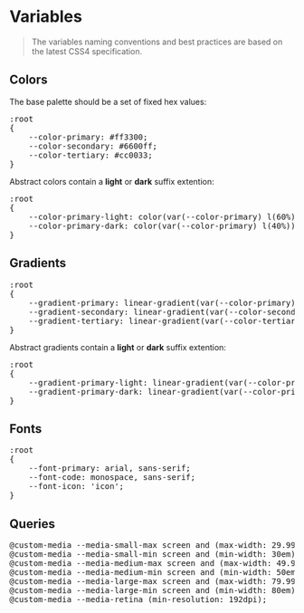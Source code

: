 Variables
=========

> The variables naming conventions and best practices are based on the latest CSS4 specification.


Colors
------

The base palette should be a set of fixed hex values:

<pre>
:root
{
	--color-primary: #ff3300;
	--color-secondary: #6600ff;
	--color-tertiary: #cc0033;
}
</pre>

Abstract colors contain a **light** or **dark** suffix extention:

<pre>
:root
{
	--color-primary-light: color(var(--color-primary) l(60%));
	--color-primary-dark: color(var(--color-primary) l(40%));
}
</pre>


Gradients
---------

<pre>
:root
{
	--gradient-primary: linear-gradient(var(--color-primary), var(--color-primary-light));
	--gradient-secondary: linear-gradient(var(--color-secondary), var(--color-secondary-dark));
	--gradient-tertiary: linear-gradient(var(--color-tertiary-light), var(--color-tertiary-dark));
}
</pre>

Abstract gradients contain a **light** or **dark** suffix extention:

<pre>
:root
{
	--gradient-primary-light: linear-gradient(var(--color-primary), var(--color-primary) l(70%));
	--gradient-primary-dark: linear-gradient(var(--color-primary), var(--color-primary) l(30%));
}
</pre>


Fonts
-----

<pre>
:root
{
	--font-primary: arial, sans-serif;
	--font-code: monospace, sans-serif;
	--font-icon: 'icon';
}
</pre>


Queries
-------

<pre>
@custom-media --media-small-max screen and (max-width: 29.999em);
@custom-media --media-small-min screen and (min-width: 30em);
@custom-media --media-medium-max screen and (max-width: 49.999em);
@custom-media --media-medium-min screen and (min-width: 50em);
@custom-media --media-large-max screen and (max-width: 79.999em);
@custom-media --media-large-min screen and (min-width: 80em);
@custom-media --media-retina (min-resolution: 192dpi);
</pre>
